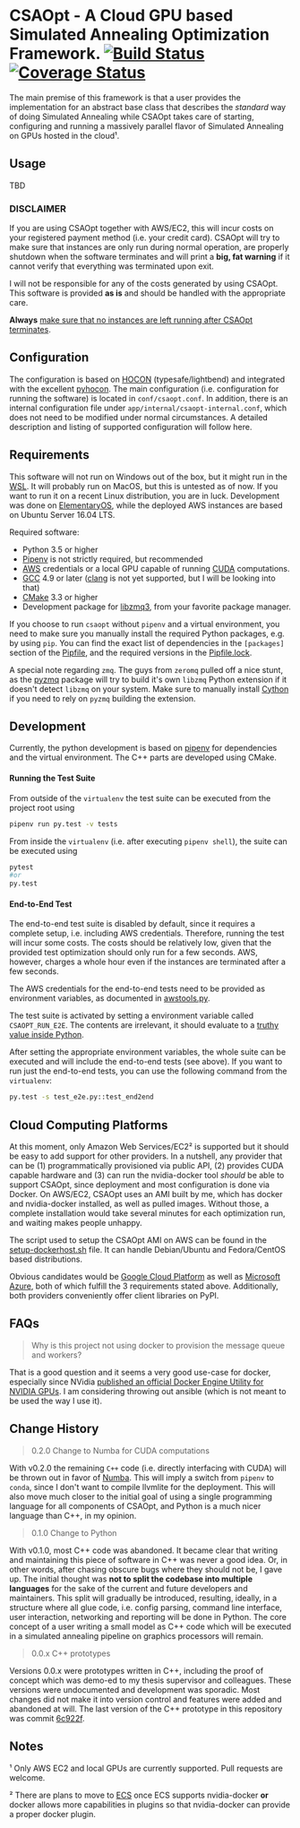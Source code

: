 # CSAOpt - A Cloud GPU based Simulated Annealing Optimization Framework. [![Build Status](https://travis-ci.org/d53dave/csaopt.svg?branch=master)](https://travis-ci.org/d53dave/csaopt) [![Coverage Status](https://coveralls.io/repos/github/d53dave/csaopt/badge.svg?branch=master)](https://coveralls.io/github/d53dave/csaopt?branch=master)

The main premise of this framework is that a user provides the implementation
for an abstract base class that describes the *standard* way of doing Simulated
Annealing while CSAOpt takes care of starting, configuring and running a
massively parallel flavor of Simulated Annealing on GPUs hosted in the cloud¹.

## Usage

TBD

### DISCLAIMER

If you are using CSAOpt together with AWS/EC2, this will incur costs on your
registered payment method (i.e. your credit card). CSAOpt will try to make sure
that instances are only run during normal operation, are properly shutdown when
the software terminates and will print a **big, fat warning** if it cannot
verify that everything was terminated upon exit.

I will not be responsible for any of the costs generated by using CSAOpt. This
software is provided **as is** and should be handled with the appropriate care.

**Always** [make sure that no instances are left running after CSAOpt terminates](https://console.aws.amazon.com/ec2/v2/).

## Configuration

The configuration is based on [HOCON](https://github.com/typesafehub/config/blob/master/HOCON.md) 
(typesafe/lightbend) and integrated with the excellent [pyhocon](https://github.com/chimpler/pyhocon).
The main configuration (i.e. configuration for running the software) is located
in `conf/csaopt.conf`. In addition, there is an internal configuration file
under `app/internal/csaopt-internal.conf`, which does not need to be modified
under normal circumstances. A detailed description and listing of supported
configuration will follow here.

## Requirements

This software will not run on Windows out of the box, but it might run in the
[WSL](https://blogs.msdn.microsoft.com/wsl). It will probably run on MacOS, but
this is untested as of now. If you want to run it on a recent Linux
distribution, you are in luck. Development was done on 
[ElementaryOS](https://elementary.io/), while the deployed AWS instances are
based on Ubuntu Server 16.04 LTS.

Required software:

- Python 3.5 or higher
- [Pipenv](http://docs.pipenv.org/en/latest/) is not strictly required, but recommended
- [AWS](https://aws.amazon.com/) credentials or a local GPU capable of running [CUDA](https://www.geforce.com/hardware/technology/cuda) computations.
- [GCC](https://gcc.gnu.org/) 4.9 or later ([clang](https://clang.llvm.org/) is not yet 
supported, but I will be looking into that)
- [CMake](https://cmake.org/) 3.3 or higher
- Development package for [libzmq3](https://packages.ubuntu.com/search?keywords=libzmq3-dev), 
from your favorite package manager.

If you choose to run `csaopt` without `pipenv` and a virtual environment, you
need to make sure you manually install the required Python packages, e.g. by
using `pip`. You can find the exact list of dependencies in the `[packages]`
section of the [Pipfile](Pipfile), and the required versions in the
[Pipfile.lock](Pipfile.lock).

A special note regarding `zmq`. The guys from `zeromq` pulled off a nice stunt,
as the [pyzmq](https://github.com/zeromq/pyzmq) package will try to build it's
own `libzmq` Python extension if it doesn't detect `libzmq` on your system.
Make sure to manually install [Cython](http://cython.org/) if you need to rely
on `pyzmq` building the extension.

## Development

Currently, the python development is based on
[pipenv](https://github.com/kennethreitz/pipenv) for
dependencies and the virtual environment. The C++ parts are
developed using CMake.

#### Running the Test Suite

From outside of the `virtualenv` the test suite can be executed from the project
root using

```bash
pipenv run py.test -v tests
```

From inside the `virtualenv` (i.e. after executing `pipenv shell`), the suite
can be executed using

```bash
pytest
#or
py.test
```

#### End-to-End Test

The end-to-end test suite is disabled by default, since it requires a complete
setup, i.e. including AWS credentials. Therefore, running the test will incur
some costs. The costs should be relatively low, given that the provided test
optimization should only run for a few seconds. AWS, however, charges a whole
hour even if the instances are terminated after a few seconds.

The AWS credentials for the end-to-end tests need to be provided as environment
variables, as documented in [awstools.py](app/aws/awstools.py).

The test suite is activated by setting a environment variable called
`CSAOPT_RUN_E2E`. The contents are irrelevant, it should evaluate to a
[truthy value inside Python](https://docs.python.org/3/library/stdtypes.html#truth-value-testing).

After setting the appropriate environment variables, the whole suite can be
executed and will include the end-to-end tests (see above). If you want to run
just the end-to-end tests, you can use the following command from the
`virtualenv`:

```bash
py.test -s test_e2e.py::test_end2end
```

## Cloud Computing Platforms

At this moment, only Amazon Web Services/EC2² is supported but it should be easy
to add support for other providers. In a nutshell, any provider that can be (1)
programmatically provisioned via public API, (2) provides CUDA capable hardware
and (3) can run the nvidia-docker tool *should* be able to support CSAOpt, since
deployment and most configuration is done via Docker. On AWS/EC2, CSAOpt uses an
AMI built by me, which has docker and nvidia-docker installed, as well as pulled
images. Without those, a complete installation would take several minutes for
each optimization run, and waiting makes people unhappy.

The script used to setup the CSAOpt AMI on AWS can be found in the
[setup-dockerhost.sh](app/docker/setup-dockerhost.sh) file. It can handle
Debian/Ubuntu and Fedora/CentOS based distributions.

Obvious candidates would be [Google Cloud Platform](https://cloud.google.com)
as well as [Microsoft Azure](https://azure.microsoft.com/en-us/), both of which
fulfill the 3 requirements stated above. Additionally, both providers
conveniently offer client libraries on PyPI.

## FAQs

> Why is this project not using docker to provision the message queue and workers?

That is a good question and it seems a very good use-case for docker, especially
since NVidia [published an official Docker Engine Utility for NVIDIA GPUs](https://github.com/NVIDIA/nvidia-docker).
I am considering throwing out ansible (which is not meant to be used the way I
use it).

## Change History

> 0.2.0 Change to Numba for CUDA computations

With v0.2.0 the remaining `C++` code (i.e. directly interfacing with CUDA)
will be thrown out in favor of [Numba](https://github.com/numba/numba). 
This will imply a switch from `pipenv` to `conda`, since I don't want to 
compile llvmlite for the deployment. This will also move much closer to 
the initial goal of using a single programming language for all components
of CSAOpt, and Python is a much nicer language than C++, in my opinion.


> 0.1.0 Change to Python

With v0.1.0, most C++ code was abandoned. It became clear
that writing and maintaining this piece of software in C++
was never a good idea. Or, in other words, after chasing
obscure bugs where they should not be, I gave up. The initial
thought was **not to split the codebase into multiple languages** for
the sake of the current and future developers and maintainers.
This split will gradually be introduced, resulting, ideally, in
a structure where all glue code, i.e. config parsing, command line
interface, user interaction, networking and reporting will be
done in Python. The core concept of a user writing a small
model as C++ code which will be executed in a simulated annealing
pipeline on graphics processors will remain.

> 0.0.x C++ prototypes

Versions 0.0.x were prototypes written in C++,
including the proof of concept which was demo-ed to
my thesis supervisor and colleagues. These versions were
undocumented and development was sporadic. Most changes
did not make it into version control and features
were added and abandoned at will. The last version of the
C++ prototype in this repository was commit [6c922f](https://github.com/d53dave/csaopt/tree/6c922f933eceb8992e9acae36f1767336c56209f).

## Notes

¹ Only AWS EC2 and local GPUs are currently supported. Pull requests are welcome.

² There are plans to move to [ECS](https://aws.amazon.com/ecs/) once ECS
supports nvidia-docker **or** docker allows more capabilities in plugins so that
nvidia-docker can provide a proper docker plugin.
